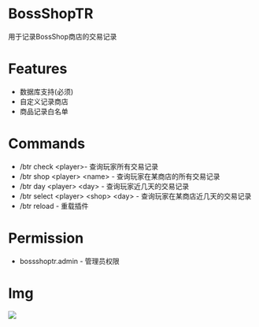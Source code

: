 # BossShopTR
用于记录BossShop商店的交易记录

# Features
- 数据库支持(必须)
- 自定义记录商店
- 商品记录白名单

# Commands
- /btr check &lt;player&gt;- 查询玩家所有交易记录
- /btr shop &lt;player&gt; &lt;name&gt; - 查询玩家在某商店的所有交易记录
- /btr day &lt;player&gt; &lt;day&gt; - 查询玩家近几天的交易记录
- /btr select &lt;player&gt; &lt;shop&gt; &lt;day&gt; - 查询玩家在某商店近几天的交易记录
- /btr reload - 重载插件


# Permission
- bossshoptr.admin - 管理员权限

# Img
<img src='http://i4.bvimg.com/607929/8910c5e6a9de9496.png'>
